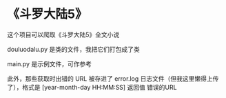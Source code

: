 # 《斗罗大陆5》

这个项目可以爬取《斗罗大陆5》全文小说

douluodalu.py 是类的文件，我把它们打包成了类

main.py 是示例文件，可作参考

此外，那些获取时出错的 URL 被存进了 error.log 日志文件（但我这里懒得上传了），格式是 [year-month-day HH:MM:SS] 返回值 错误的URL
